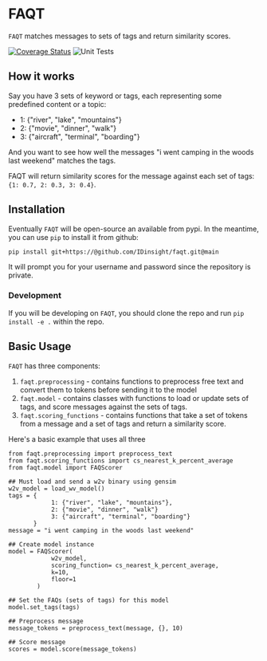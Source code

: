 # FAQT

`FAQT` matches messages to sets of tags and return similarity scores.

[![Coverage Status](https://coveralls.io/repos/github/IDinsight/faqt/badge.svg?branch=main)](https://coveralls.io/github/IDinsight/faqt?branch=main)
![Unit Tests](https://github.com/IDinsight/faqt/actions/workflows/tests.yml/badge.svg)

## How it works

Say you have 3 sets of keyword or tags, each representing some predefined content or a topic:

-   1: {"river", "lake", "mountains"}
-   2: {"movie", "dinner", "walk"}
-   3: {"aircraft", "terminal", "boarding"}

And you want to see how well the messages "i went camping in the woods last weekend" matches the tags.

FAQT will return similarity scores for the message against each set of tags:
`{1: 0.7, 2: 0.3, 3: 0.4}`.

## Installation

Eventually `FAQT` will be open-source an available from pypi. In the meantime, you can use `pip` to install it from github:

`pip install git+https://@github.com/IDinsight/faqt.git@main`

It will prompt you for your username and password since the repository is private.

### Development

If you will be developing on `FAQT`, you should clone the repo and run `pip install -e .` within the repo.

## Basic Usage

`FAQT` has three components:

1. `faqt.preprocessing` - contains functions to preprocess free text and convert them to tokens before sending it to the model
2. `faqt.model` - contains classes with functions to load or update sets of tags, and score messages against the sets of tags.
3. `faqt.scoring_functions` - contains functions that take a set of tokens from a message and a set of tags and return a similarity score.

Here's a basic example that uses all three

```
from faqt.preprocessing import preprocess_text
from faqt.scoring_functions import cs_nearest_k_percent_average
from faqt.model import FAQScorer

## Must load and send a w2v binary using gensim
w2v_model = load_wv_model()
tags = {
            1: {"river", "lake", "mountains"},
            2: {"movie", "dinner", "walk"}
            3: {"aircraft", "terminal", "boarding"}
       }
message = "i went camping in the woods last weekend"

## Create model instance
model = FAQScorer(
            w2v_model,
            scoring_function= cs_nearest_k_percent_average,
            k=10,
            floor=1
        )

## Set the FAQs (sets of tags) for this model
model.set_tags(tags)

## Preprocess message
message_tokens = preprocess_text(message, {}, 10)

## Score message
scores = model.score(message_tokens)
```

